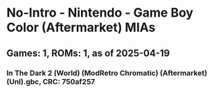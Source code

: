# No-Intro - Nintendo - Game Boy Color (Aftermarket) MIAs
## Games: 1, ROMs: 1, as of 2025-04-19

### In The Dark 2 (World) (ModRetro Chromatic) (Aftermarket) (Unl).gbc, CRC: 750af257
